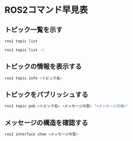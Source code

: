 # ROS2コマンド早見表

## トピック一覧を示す
```bash
ros2 topic list
```

```bash
ros2 topic list -t
```

## トピックの情報を表示する
```bash
ros2 topic info <トピック名>
```

## トピックをパブリッシュする
```bash
ros2 topic pub <トピック名> <メッセージの型> "<メッセージの値>"
```

## メッセージの構造を確認する
```bash
ros2 interface show <メッセージの型>
```